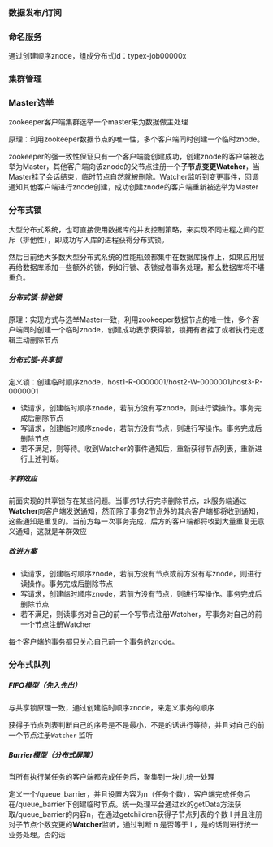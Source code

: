### 数据发布/订阅

### 命名服务

通过创建顺序znode，组成分布式id：typex-job00000x

### 集群管理

### Master选举

zookeeper客户端集群选举一个master来为数据做主处理

原理：利用zookeeper数据节点的唯一性，多个客户端同时创建一个临时znode。

zookeeper的强一致性保证只有一个客户端能创建成功，创建znode的客户端被选举为Master，其他客户端向该znode的父节点注册一个**子节点变更Watcher**，当Master挂了会话结束，临时节点自然就被删除。Watcher监听到变更事件，回调通知其他客户端进行znode创建，成功创建znode的客户端重新被选举为Master

### 分布式锁

大型分布式系统，也可直接使用数据库的并发控制策略，来实现不同进程之间的互斥（排他性），即成功写入库的进程获得分布式锁。

然后目前绝大多数大型分布式系统的性能瓶颈都集中在数据库操作上，如果应用层再给数据库添加一些额外的锁，例如行锁、表锁或者事务处理，那么数据库将不堪重负。

##### 分布式锁-排他锁

原理：实现方式与选举Master一致，利用zookeeper数据节点的唯一性，多个客户端同时创建一个临时znode，创建成功表示获得锁，锁拥有者挂了或者执行完逻辑主动删除节点

##### 分布式锁-共享锁

定义锁：创建临时顺序znode，host1-R-0000001/host2-W-0000001/host3-R-0000001

- 读请求，创建临时顺序znode，若前方没有写znode，则进行读操作。事务完成后删除节点
- 写请求，创建临时顺序znode，若前方没有节点，则进行写操作。事务完成后删除节点
- 若不满足，则等待。收到Watcher的事件通知后，重新获得节点列表，重新进行上述判断。

##### 羊群效应

前面实现的共享锁存在某些问题。当事务1执行完毕删除节点，zk服务端通过**Watcher**向客户端发送通知，然而除了事务2节点外的其余客户端都将收到通知，这些通知是重复的。当前方每一次事务完成，后方的客户端都将收到大量重复无意义通知，这就是羊群效应

##### 改进方案

- 读请求，创建临时顺序znode，若前方没有节点或前方没有写znode，则进行读操作。事务完成后删除节点
- 写请求，创建临时顺序znode，若前方没有节点，则进行写操作。事务完成后删除节点
- 若不满足，则读事务对自己的前一个写节点注册Watcher，写事务对自己的前一个节点注册Watcher

每个客户端的事务都只关心自己前一个事务的znode。

### 分布式队列

##### FIFO模型（先入先出）

与共享锁原理一致，通过创建临时顺序znode，来定义事务的顺序

获得子节点列表判断自己的序号是不是最小，不是的话进行等待，并且对自己的前一个节点注册`Watcher` 监听

##### Barrier模型（分布式屏障）

当所有执行某任务的客户端都完成任务后，聚集到一块儿统一处理

定义一个/queue_barrier，并且设置内容为n（任务个数），客户端完成任务后在/queue_barrier下创建临时节点。统一处理平台通过zk的getData方法获取/queue_barrier的内容n，在通过getchildren获得子节点列表的个数 l 并且注册对子节点个数变更的**Watcher**监听，通过判断 n 是否等于 l ，是的话则进行统一业务处理。否的话
